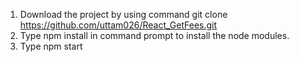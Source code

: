 1. Download the project by using command git clone https://github.com/uttam026/React_GetFees.git
2. Type npm install in command prompt to install the node modules.
3. Type npm start
